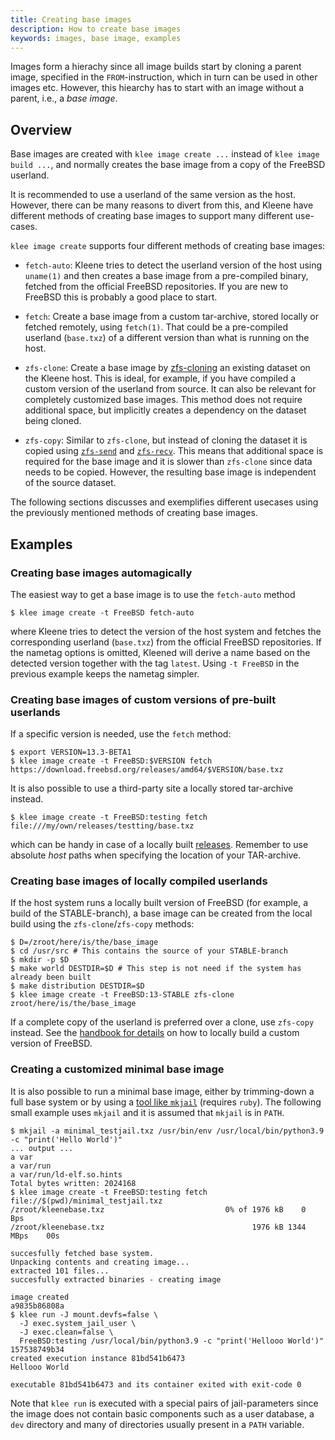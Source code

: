 ```yaml
---
title: Creating base images
description: How to create base images
keywords: images, base image, examples
---
```


Images form a hierachy since all image builds start by cloning a parent image,
specified in the `FROM`-instruction, which in turn can be used in other
images etc. However, this hiearchy has to start with an image without
a parent, i.e., a *base image*.

## Overview

Base images are created with `klee image create ...`
instead of `klee image build ...`, and normally creates the base image from
a copy of the FreeBSD userland.

It is recommended to use a userland of the same version as the host.
However, there can be many reasons to divert from this, and Kleene
have different methods of creating base images to support many different use-cases.

`klee image create` supports four different methods of creating base images:

- `fetch-auto`: Kleene tries to detect the userland version of the host using `uname(1)`
  and then creates a base image from a pre-compiled binary, fetched from the
  official FreeBSD repositories. If you are new to FreeBSD this is
  probably a good place to start.

- `fetch`: Create a base image from a custom tar-archive, stored locally or fetched
  remotely, using `fetch(1)`. That could be a pre-compiled userland
  (`base.txz`) of a different version than what is running on the host.

- `zfs-clone`: Create a base image by [zfs-cloning](https://man.freebsd.org/cgi/man.cgi?query=zfs-clone)
  an existing dataset on the Kleene host. This is ideal, for example, if you have
  compiled a custom version of the userland from source.
  It can also be relevant for completely customized
  base images. This method does not require additional space, but
  implicitly creates a dependency on the dataset being cloned.

- `zfs-copy`: Similar to `zfs-clone`, but instead of cloning the dataset it is
  copied using [`zfs-send`](https://man.freebsd.org/cgi/man.cgi?query=zfs-send) and
  [`zfs-recv`](https://man.freebsd.org/cgi/man.cgi?query=zfs-recv).
  This means that additional space is required for the base image and it is slower
  than `zfs-clone` since data needs to be copied. However, the resulting base image
  is independent of the source dataset.

The following sections discusses and exemplifies different usecases using
the previously mentioned methods of creating base images.

## Examples

### Creating base images automagically

The easiest way to get a base image is to use the `fetch-auto` method

```console
$ klee image create -t FreeBSD fetch-auto
```

where Kleene tries to detect the version of the host system and fetches
the corresponding userland (`base.txz`) from the official FreeBSD repositories.
If the nametag options is omitted, Kleened will derive a name based
on the detected version together with the tag `latest`. Using `-t FreeBSD` in
the previous example keeps the nametag simpler.

### Creating base images of custom versions of pre-built userlands

If a specific version is needed, use the `fetch` method:

```console
$ export VERSION=13.3-BETA1
$ klee image create -t FreeBSD:$VERSION fetch https://download.freebsd.org/releases/amd64/$VERSION/base.txz
```

It is also possible to use a third-party site a locally stored tar-archive instead.

```console
$ klee image create -t FreeBSD:testing fetch file:///my/own/releases/testting/base.txz
```

which can be handy in case of a locally built
[releases](https://man.freebsd.org/cgi/man.cgi?query=release). Remember to use
absolute *host* paths when specifying the location of your TAR-archive.

### Creating base images of locally compiled userlands

If the host system runs a locally built version of FreeBSD
(for example, a build of the STABLE-branch), a base image can be created
from the local build using the `zfs-clone`/`zfs-copy` methods:

```console
$ D=/zroot/here/is/the/base_image
$ cd /usr/src # This contains the source of your STABLE-branch
$ mkdir -p $D
$ make world DESTDIR=$D # This step is not need if the system has already been built
$ make distribution DESTDIR=$D
$ klee image create -t FreeBSD:13-STABLE zfs-clone zroot/here/is/the/base_image
```

If a complete copy of the userland is preferred over a clone, use `zfs-copy` instead.
See the [handbook for details](https://docs.freebsd.org/en/books/handbook/cutting-edge/#makeworld)
on how to locally build a custom version of FreeBSD.

### Creating a customized minimal base image

It is also possible to run a minimal base image, either by trimming-down a full base
system or by using a [tool like `mkjail`](https://github.com/Freaky/mkjail) (requires `ruby`).
The following small example uses `mkjail` and it is assumed that `mkjail`
is in `PATH`.

```console
$ mkjail -a minimal_testjail.txz /usr/bin/env /usr/local/bin/python3.9 -c "print('Hello World')"
... output ...
a var
a var/run
a var/run/ld-elf.so.hints
Total bytes written: 2024168
$ klee image create -t FreeBSD:testing fetch file://$(pwd)/minimal_testjail.txz
/zroot/kleenebase.txz                           0% of 1976 kB    0  Bps
/zroot/kleenebase.txz                                 1976 kB 1344 MBps    00s

succesfully fetched base system.
Unpacking contents and creating image...
extracted 101 files...
succesfully extracted binaries - creating image

image created
a9835b86808a
$ klee run -J mount.devfs=false \
  -J exec.system_jail_user \
  -J exec.clean=false \
  FreeBSD:testing /usr/local/bin/python3.9 -c "print('Hellooo World')"
157538749b34
created execution instance 81bd541b6473
Hellooo World

executable 81bd541b6473 and its container exited with exit-code 0
```

Note that `klee run` is executed with a special pairs of jail-parameters since the
image does not contain basic components such as a user database, a `dev` directory
and many of directories usually present in a `PATH` variable.
